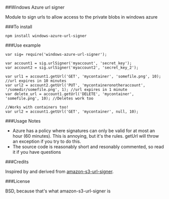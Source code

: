 ##Windows Azure url signer

Module to sign urls to allow access to the private blobs in windows azure 

###To install

    npm install windows-azure-url-signer

###Use example

    var sig= require('windows-azure-url-signer');

    var account1 = sig.urlSigner('myaccount', 'secret_key');
    var account2 = sig.urlSigner('myaccount2', 'secret_key_2');
    
    var url1 = account1.getUrl('GET', 'mycontainer', 'somefile.png', 10); //url expires in 10 minutes
    var url2 = account2.getUrl('PUT', 'mycontaineronotheraccount', '/somedir/somefile.png', 1); //url expires in 1 minute
    var delete_url = account1.getUrl('DELETE', 'mycontainer', 'somefile.png', 10); //Deletes work too

    //Works with containers too!
    var url2 = account1.getUrl('GET', 'mycontainer', null, 10);

###Usage Notes

* Azure has a policy where signatures can only be valid for at most an hour (60 minutes). This is annoying, but it's the rules. getUrl will throw an exception if you try to do this.
* The source code is reasonably short and resonably commented, so read it if you have questions

###Credits

Inspired by and derived from [amazon-s3-url-signer](https://github.com/dyashkir/amazon-s3-url-signer).

###License

BSD, because that's what amazon-s3-url-signer is
